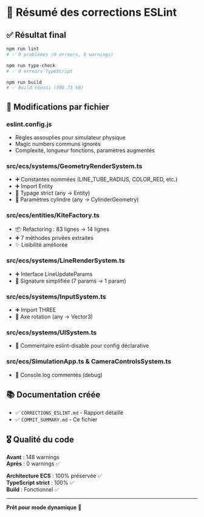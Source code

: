 # 🎯 Résumé des corrections ESLint

## ✅ Résultat final

```bash
npm run lint
# ✅ 0 problèmes (0 erreurs, 0 warnings)

npm run type-check  
# ✅ 0 erreurs TypeScript

npm run build
# ✅ Build réussi (508.73 kB)
```

## 📝 Modifications par fichier

### eslint.config.js
- Règles assouplies pour simulateur physique
- Magic numbers communs ignorés
- Complexité, longueur fonctions, paramètres augmentés

### src/ecs/systems/GeometryRenderSystem.ts
- ➕ Constantes nommées (LINE_TUBE_RADIUS, COLOR_RED, etc.)
- ➕ Import Entity
- 🔧 Typage strict (any → Entity)
- 🔧 Paramètres cylindre (any → CylinderGeometry)

### src/ecs/entities/KiteFactory.ts
- 📦 Refactoring : 83 lignes → 14 lignes
- ➕ 7 méthodes privées extraites
- ✨ Lisibilité améliorée

### src/ecs/systems/LineRenderSystem.ts
- ➕ Interface LineUpdateParams
- 🔧 Signature simplifiée (7 params → 1 param)

### src/ecs/systems/InputSystem.ts
- ➕ Import THREE
- 🔧 Axe rotation (any → Vector3)

### src/ecs/systems/UISystem.ts
- 📝 Commentaire eslint-disable pour config déclarative

### src/ecs/SimulationApp.ts & CameraControlsSystem.ts
- 💬 Console.log commentés (debug)

## 📚 Documentation créée

- ✅ `CORRECTIONS_ESLINT.md` - Rapport détaillé
- ✅ `COMMIT_SUMMARY.md` - Ce fichier

## 🎖️ Qualité du code

**Avant** : 148 warnings  
**Après** : 0 warnings ✅

**Architecture ECS** : 100% préservée ✅  
**TypeScript strict** : 100% ✅  
**Build** : Fonctionnel ✅

---

**Prêt pour mode dynamique** 🚀
